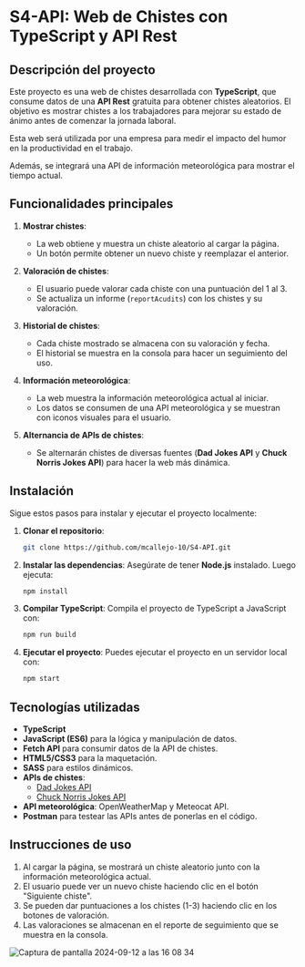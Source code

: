 # S4-API:  Web de Chistes con TypeScript y API Rest

## Descripción del proyecto

Este proyecto es una web de chistes desarrollada con **TypeScript**, que consume datos de una **API Rest** gratuita para obtener chistes aleatorios. El objetivo es mostrar chistes a los trabajadores para mejorar su estado de ánimo antes de comenzar la jornada laboral.

Esta web será utilizada por una empresa para medir el impacto del humor en la productividad en el trabajo.

Además, se integrará una API de información meteorológica para mostrar el tiempo actual.


## Funcionalidades principales

1. **Mostrar chistes**: 
   - La web obtiene y muestra un chiste aleatorio al cargar la página.
   - Un botón permite obtener un nuevo chiste y reemplazar el anterior.

2. **Valoración de chistes**:
   - El usuario puede valorar cada chiste con una puntuación del 1 al 3.
   - Se actualiza un informe (`reportAcudits`) con los chistes y su valoración.

3. **Historial de chistes**:
   - Cada chiste mostrado se almacena con su valoración y fecha.
   - El historial se muestra en la consola para hacer un seguimiento del uso.

4. **Información meteorológica**:
   - La web muestra la información meteorológica actual al iniciar.
   - Los datos se consumen de una API meteorológica y se muestran con iconos visuales para el usuario.

5. **Alternancia de APIs de chistes**:
   - Se alternarán chistes de diversas fuentes (**Dad Jokes API** y **Chuck Norris Jokes API**) para hacer la web más dinámica.

## Instalación

Sigue estos pasos para instalar y ejecutar el proyecto localmente:

1. **Clonar el repositorio**:
   ```bash
   git clone https://github.com/mcallejo-10/S4-API.git
   ```

2. **Instalar las dependencias**:
   Asegúrate de tener **Node.js** instalado. Luego ejecuta:
   ```bash
   npm install
   ```

3. **Compilar TypeScript**:
   Compila el proyecto de TypeScript a JavaScript con:
   ```bash
   npm run build
   ```

4. **Ejecutar el proyecto**:
   Puedes ejecutar el proyecto en un servidor local con:
   ```bash
   npm start
   ```


   
## Tecnologías utilizadas

- **TypeScript**
- **JavaScript (ES6)** para la lógica y manipulación de datos.
- **Fetch API** para consumir datos de la API de chistes.
- **HTML5/CSS3** para la maquetación.
- **SASS** para estilos dinámicos.
- **APIs de chistes**:
  - [Dad Jokes API](https://icanhazdadjoke.com/)
  - [Chuck Norris Jokes API](https://api.chucknorris.io/)
- **API meteorológica**: OpenWeatherMap y Meteocat API.
- **Postman** para testear las APIs antes de ponerlas en el código.



## Instrucciones de uso

1. Al cargar la página, se mostrará un chiste aleatorio junto con la información meteorológica actual.
2. El usuario puede ver un nuevo chiste haciendo clic en el botón "Siguiente chiste".
3. Se pueden dar puntuaciones a los chistes (1-3) haciendo clic en los botones de valoración.
4. Las valoraciones se almacenan en el reporte de seguimiento que se muestra en la consola.



![Captura de pantalla 2024-09-12 a las 16 08 34](https://github.com/user-attachments/assets/90a55860-c387-4735-9ad4-88bf9bc0ccd5)
